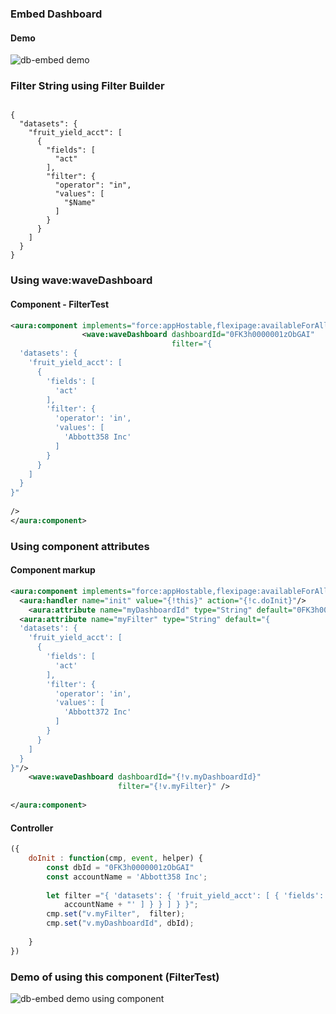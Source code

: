 ### Embed Dashboard

#### Demo
![db-embed demo](img/ea-db-embed-filter.gif)

### Filter String using Filter Builder
``` 

{
  "datasets": {
    "fruit_yield_acct": [
      {
        "fields": [
          "act"
        ],
        "filter": {
          "operator": "in",
          "values": [
            "$Name"
          ]
        }
      }
    ]
  }
}
```

### Using wave:waveDashboard

#### Component - FilterTest
```xml
<aura:component implements="force:appHostable,flexipage:availableForAllPageTypes,flexipage:availableForRecordHome,force:hasRecordId,forceCommunity:availableForAllPageTypes,force:lightningQuickAction" access="global" >
	            <wave:waveDashboard dashboardId="0FK3h0000001zObGAI"
                                    filter="{
  'datasets': {
    'fruit_yield_acct': [
      {
        'fields': [
          'act'
        ],
        'filter': {
          'operator': 'in',
          'values': [
            'Abbott358 Inc'
          ]
        }
      }
    ]
  }
}"
                                    
/>
</aura:component>

```

### Using component attributes
#### Component markup
```xml
<aura:component implements="force:appHostable,flexipage:availableForAllPageTypes,flexipage:availableForRecordHome,force:hasRecordId,forceCommunity:availableForAllPageTypes,force:lightningQuickAction" access="global" >
  <aura:handler name="init" value="{!this}" action="{!c.doInit}"/>
    <aura:attribute name="myDashboardId" type="String" default="0FK3h0000001zObGAI"/>
  <aura:attribute name="myFilter" type="String" default="{
  'datasets': {
    'fruit_yield_acct': [
      {
        'fields': [
          'act'
        ],
        'filter': {
          'operator': 'in',
          'values': [
            'Abbott372 Inc'
          ]
        }
      }
    ]
  }
}"/>
    <wave:waveDashboard dashboardId="{!v.myDashboardId}"
                        filter="{!v.myFilter}" />
                                    
</aura:component>
```



#### Controller
```js
({
	doInit : function(cmp, event, helper) {
        const dbId = "0FK3h0000001zObGAI"
        const accountName = 'Abbott358 Inc';
        
        let filter ="{ 'datasets': { 'fruit_yield_acct': [ { 'fields': [ 'act' ], 'filter': { 'operator': 'in', 'values': [ '" + 
            accountName + "' ] } } ] } }";
        cmp.set("v.myFilter",  filter);
        cmp.set("v.myDashboardId", dbId);
		
	}
})

```
### Demo of using this component (FilterTest)

![db-embed demo using component](img/ea-db-embed-filter-cmp.gif)


